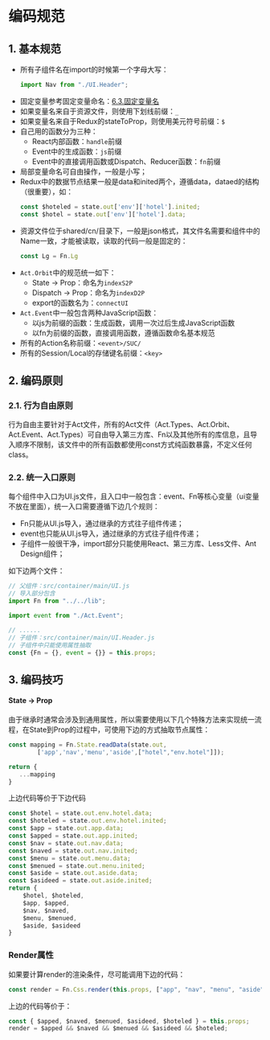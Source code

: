 # 编码规范

## 1. 基本规范

* 所有子组件名在import的时候第一个字母大写：
  ```js
  import Nav from "./UI.Header";
  ```
* 固定变量参考固定变量命名：[6.3.固定变量名](/environment/km1002-front-end/km1002-6kai-fa-gui-fan/63gu-ding-bian-liang-ming.md)
* 如果变量名来自于资源文件，则使用下划线前缀：`_`
* 如果变量名来自于Redux的stateToProp，则使用美元符号前缀：`$`
* 自己用的函数分为三种：
  * React内部函数：`handle`前缀
  * Event中的生成函数：`js`前缀
  * Event中的直接调用函数或Dispatch、Reducer函数：`fn`前缀
* 局部变量命名可自由操作，一般是小写；
* Redux中的数据节点结果一般是data和inited两个，遵循data，dataed的结构（很重要），如：
  ```js
  const $hoteled = state.out['env']['hotel'].inited;
  const $hotel = state.out['env']['hotel'].data;
  ```
* 资源文件位于shared/cn/目录下，一般是json格式，其文件名需要和组件中的Name一致，才能被读取，读取的代码一般是固定的：
  ```js
  const Lg = Fn.Lg
  ```
* `Act.Orbit`中的规范统一如下：
  * State -&gt; Prop：命名为`indexS2P`
  * Dispatch -&gt; Prop：命名为`indexD2P`
  * export的函数名为：`connectUI`
* `Act.Event`中一般包含两种JavaScript函数：
  * 以js为前缀的函数：生成函数，调用一次过后生成JavaScript函数
  * 以fn为前缀的函数，直接调用函数，遵循函数命名基本规范
* 所有的Action名称前缀：`<event>/SUC/`
* 所有的Session/Local的存储键名前缀：`<key>`

## 2. 编码原则

### 2.1. 行为自由原则

行为自由主要针对于Act文件，所有的Act文件（Act.Types、Act.Orbit、Act.Event、Act.Types）可自由导入第三方库、Fn以及其他所有的库信息，且导入顺序不限制，该文件中的所有函数都使用const方式纯函数暴露，不定义任何class。

### 2.2. 统一入口原则

每个组件中入口为UI.js文件，且入口中一般包含：event、Fn等核心变量（ui变量不放在里面），统一入口需要遵循下边几个规则：

* Fn只能从UI.js导入，通过继承的方式往子组件传递；
* event也只能从UI.js导入，通过继承的方式往子组件传递；
* 子组件一般很干净，import部分只能使用React、第三方库、Less文件、Ant Design组件；

如下边两个文件：

```js
// 父组件：src/container/main/UI.js
// 导入部分包含
import Fn from "../../lib";

import event from "./Act.Event";

// ......
// 子组件：src/container/main/UI.Header.js
// 子组件中只能使用属性抽取
const {Fn = {}, event = {}} = this.props;
```

## 3. 编码技巧

#### State -&gt; Prop

由于继承时通常会涉及到通用属性，所以需要使用以下几个特殊方法来实现统一流程，在State到Prop的过程中，可使用下边的方式抽取节点属性：

```javascript
const mapping = Fn.State.readData(state.out,
        ['app','nav','menu','aside',["hotel","env.hotel"]]);

return {
   ...mapping
}
```

上边代码等价于下边代码

```javascript
const $hotel = state.out.env.hotel.data;
const $hoteled = state.out.env.hotel.inited;
const $app = state.out.app.data;
const $apped = state.out.app.inited;
const $nav = state.out.nav.data;
const $naved = state.out.nav.inited;
const $menu = state.out.menu.data;
const $menued = state.out.menu.inited;
const $aside = state.out.aside.data;
const $asideed = state.out.aside.inited;
return {
    $hotel, $hoteled,
    $app, $apped,
    $nav, $naved,
    $menu, $menued,
    $aside, $asideed
}
```

### Render属性

如果要计算render的渲染条件，尽可能调用下边的代码：

```javascript
const render = Fn.Css.render(this.props, ["app", "nav", "menu", "aside", "hotel"]);
```

上边的代码等价于：

```javascript
const { $apped, $naved, $menued, $asideed, $hoteled } = this.props;
render = $apped && $naved && $menued && $asideed && $hoteled;
```



